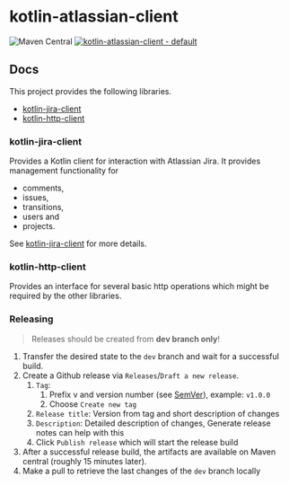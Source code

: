 # kotlin-atlassian-client

![Maven Central](https://img.shields.io/maven-central/v/com.linked-planet.client/kotlin-jira-client-api)
[![kotlin-atlassian-client - default](https://github.com/linked-planet/kotlin-atlassian-client/actions/workflows/default.yml/badge.svg)](https://github.com/linked-planet/kotlin-atlassian-client/actions/workflows/default.yml)

## Docs
This project provides the following libraries.
- [kotlin-jira-client](#kotlin-jira-client)
- [kotlin-http-client](#kotlin-http-client)

### kotlin-jira-client
Provides a Kotlin client for interaction with Atlassian Jira. It provides management functionality for

- comments,
- issues,
- transitions,
- users and
- projects.

See [kotlin-jira-client](kotlin-jira-client/README.md) for more details.

### kotlin-http-client

Provides an interface for several basic http operations which might be required by the other libraries.

### Releasing

> Releases should be created from **dev branch only**!

1. Transfer the desired state to the `dev` branch and wait for a successful build.
2. Create a Github release via `Releases`/`Draft a new release`.
    1. `Tag`:
        1. Prefix v and version number (see [SemVer](https://semver.org/lang/de/)), example: `v1.0.0`
        2. Choose `Create new tag`
    2. `Release title`: Version from tag and short description of changes
    3. `Description`: Detailed description of changes, Generate release notes can help with this
    4. Click `Publish release` which will start the release build
3. After a successful release build, the artifacts are available on Maven central (roughly 15 minutes later).
4. Make a pull to retrieve the last changes of the `dev` branch locally
